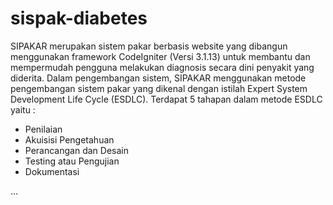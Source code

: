 # sispak-diabetes

SIPAKAR merupakan sistem pakar berbasis website yang dibangun menggunakan framework CodeIgniter (Versi 3.1.13) untuk membantu dan mempermudah pengguna melakukan diagnosis secara dini penyakit yang diderita.
Dalam pengembangan sistem, SIPAKAR menggunakan metode pengembangan sistem pakar yang dikenal dengan istilah Expert System Development Life Cycle (ESDLC).
Terdapat 5 tahapan dalam metode ESDLC yaitu :

- Penilaian
- Akuisisi Pengetahuan
- Perancangan dan Desain
- Testing atau Pengujian
- Dokumentasi

...
